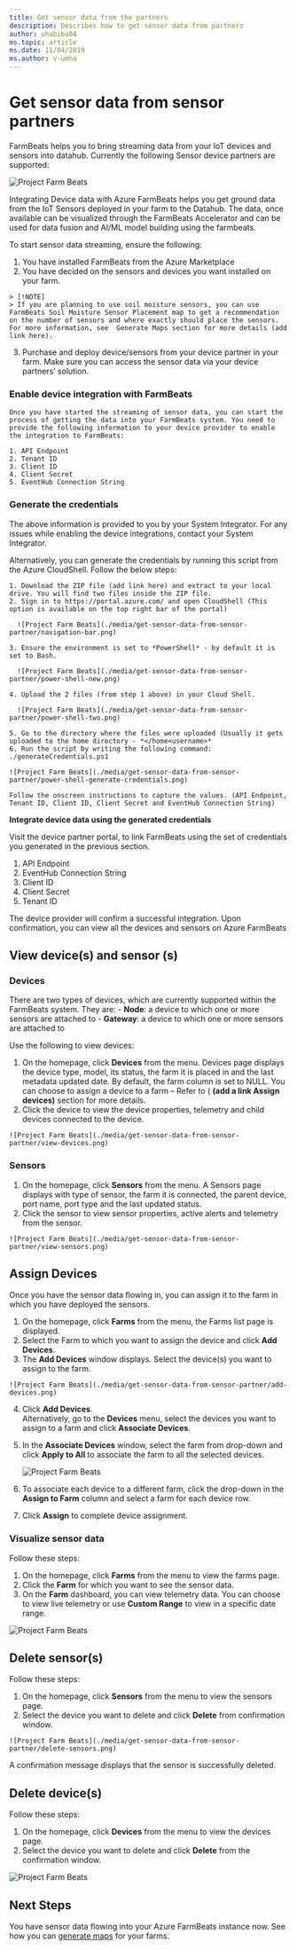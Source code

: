```yaml
---
title: Get sensor data from the partners
description: Describes how to get sensor data from partners
author: uhabiba04
ms.topic: article
ms.date: 11/04/2019
ms.author: v-umha
---
```


# Get sensor data from sensor partners


  FarmBeats helps you to bring streaming data from your IoT devices and sensors into datahub. Currently the following Sensor device partners are supported:


  ![Project Farm Beats](./media/get-sensor-data-from-sensor-partner/partner-information.png)

  Integrating Device data with Azure FarmBeats helps you get ground data from the IoT Sensors deployed in your farm to the Datahub. The data, once available can be visualized through the FarmBeats Accelerator and can be used for data fusion and AI/ML model building using the farmbeats.

  To start sensor data streaming, ensure the following:

  1.	You have installed FarmBeats from the Azure Marketplace
  2.	You have decided on the sensors and devices you want installed on your farm.

    > [!NOTE]
    > If you are planning to use soil moisture sensors, you can use FarmBeats Soil Moisture Sensor Placement map to get a recommendation on the number of sensors and where exactly should place the sensors. For more information, see  Generate Maps section for more details (add link here).

  3. Purchase and deploy device/sensors from your device partner in your farm. Make sure you can access the sensor data via your device partners’ solution.

### Enable device integration with FarmBeats   

    Once you have started the streaming of sensor data, you can start the process of getting the data into your FarmBeats system. You need to provide the following information to your device provider to enable the integration to FarmBeats:  

    1. API Endpoint  
    2. Tenant ID  
    3. Client ID  
    4. Client Secret  
    5. EventHub Connection String

### Generate the credentials

  The above information is provided to you by your System Integrator. For any issues while enabling the device integrations, contact your System Integrator.

  Alternatively, you can generate the credentials by running this script from the Azure CloudShell. Follow the below steps:

    1. Download the ZIP file (add link here) and extract to your local drive. You will find two files inside the ZIP file.
    2. Sign in to https://portal.azure.com/ and open CloudShell (This option is available on the top right bar of the portal)  

      ![Project Farm Beats](./media/get-sensor-data-from-sensor-partner/navigation-bar.png)

    3. Ensure the environment is set to *PowerShell* - by default it is set to Bash.

      ![Project Farm Beats](./media/get-sensor-data-from-sensor-partner/power-shell-new.png)

    4. Upload the 2 files (from step 1 above) in your Cloud Shell.

      ![Project Farm Beats](./media/get-sensor-data-from-sensor-partner/power-shell-two.png)

    5. Go to the directory where the files were uploaded (Usually it gets uploaded to the home directory - *</home<username>*  
    6. Run the script by writing the following command:
    ./generateCredentials.ps1  

    ![Project Farm Beats](./media/get-sensor-data-from-sensor-partner/power-shell-generate-credentials.png)

    Follow the onscreen instructions to capture the values. (API Endpoint, Tenant ID, Client ID, Client Secret and EventHub Connection String)

**Integrate device data using the generated credentials**

  Visit the device partner portal, to link FarmBeats using the set of credentials you generated in the previous section.

  1. API Endpoint  
  2. EventHub Connection String  
  3. Client ID  
  4. Client Secret  
  5. Tenant ID  

  The device provider will confirm a successful integration. Upon confirmation, you can view all the devices and sensors on Azure FarmBeats


## View device(s) and sensor (s)

### Devices

  There are two types of devices, which are currently supported within the FarmBeats system. They are:
    - **Node**: a device to which one or more sensors are attached to
    - **Gateway**: a device to which one or more sensors are attached to

  Use the following to view devices:
  1. On the homepage, click **Devices** from the menu. Devices page displays the device type, model, its status, the farm it is placed in and the last metadata updated date. By default, the   farm column is set to NULL. You can choose to assign a device to a farm – Refer to ( **(add a link Assign devices)** section for more details.
  2. Click the device to view the device properties, telemetry and child devices connected to the device.  

    ![Project Farm Beats](./media/get-sensor-data-from-sensor-partner/view-devices.png)

### Sensors

  1. On the homepage, click **Sensors** from the menu. A Sensors page displays with type of sensor, the farm it is connected, the parent device, port name, port type and the last updated status.
  2. Click the sensor to view sensor properties, active alerts and telemetry from the sensor.

    ![Project Farm Beats](./media/get-sensor-data-from-sensor-partner/view-sensors.png)

## Assign Devices  

  Once you have the sensor data flowing in, you can assign it to the farm in which you have deployed the sensors.

  1. On the homepage, click **Farms** from the menu, the Farms list page is displayed.  
  2. Select the Farm to which you want to assign the device and click **Add Devices**.  
  3. The **Add Devices** window displays. Select the device(s) you want to assign to the farm.

    ![Project Farm Beats](./media/get-sensor-data-from-sensor-partner/add-devices.png)

  4. Click **Add Devices**.   
    Alternatively, go to the **Devices** menu, select the devices you want to assign to a farm and click **Associate Devices**.  
  5. In the **Associate Devices** window, select the farm from drop-down and click **Apply to All** to associate the farm to all the selected devices.

      ![Project Farm Beats](./media/get-sensor-data-from-sensor-partner/associate-devices.png)

  6. To associate each device to a different farm, click the drop-down in the **Assign to Farm** column and select a farm for each device row.  
  7. Click **Assign** to complete device assignment.

### Visualize sensor data

Follow these steps:

  1. On the homepage, click **Farms** from the menu to view the farms page.  
  2. Click the **Farm** for which you want to see the sensor data.  
  3. On the **Farm** dashboard, you can view telemetry data. You can choose to view live telemetry or use **Custom Range** to view in a specific date range.

  ![Project Farm Beats](./media/get-sensor-data-from-sensor-partner/telemetry-data.png)

## Delete sensor(s)

Follow these steps:

  1. On the homepage, click **Sensors** from the menu to view the sensors page.  
  2. Select the device you want to delete and click **Delete** from confirmation window.

    ![Project Farm Beats](./media/get-sensor-data-from-sensor-partner/delete-sensors.png)

  A confirmation message displays that the sensor is successfully deleted.  

## Delete device(s)

Follow these steps:

  1. On the homepage, click **Devices** from the menu to view the devices page.  
  2. Select the device you want to delete and click **Delete** from the confirmation window.

  ![Project Farm Beats](./media/get-sensor-data-from-sensor-partner/delete-device.png)

## Next Steps

You have sensor data flowing into your Azure FarmBeats instance now. See how you can [generate maps](generate-maps.md#generate-maps) for your farms.
